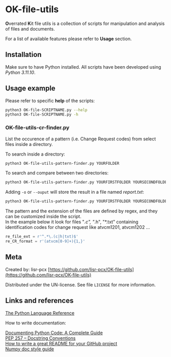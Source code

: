 # OK-file-utils

**O**verrated **K**it file utils is a collection of scripts for manipulation and analysis of files and documents.

For a list of available features please refer to **Usage** section.

## Installation

Make sure to have Python installed. All scripts have been developed using *Python 3.11.10*.

## Usage example

Please refer to specific **help** of the scripts:

```sh
python3 OK-file-SCRIPTNAME.py --help
python3 OK-file-SCRIPTNAME.py -h
```

### OK-file-utils-cr-finder.py

List the occurence of a pattern (i.e. Change Request codes) from select files inside a directory.  

To search inside a directory:

```sh
python3 OK-file-utils-pattern-finder.py YOURFOLDER
```

To search and compare between two directories:

```sh
python3 OK-file-utils-pattern-finder.py YOURFIRSTFOLDER YOURSECONDFOLDER
```

Adding `-o` or `--ouput` will store the result in a file named *report.txt*:

```sh
python3 OK-file-utils-pattern-finder.py YOURFIRSTFOLDER YOURSECONDFOLDER --output
```

The pattern and the extension of the files are defined by regex, and they can be customized inside the script.  
In the example below it look for files "*.c", "*.h", "*.txt" containing identification codes for change request like atvcm1201, atvcm1202 ...

```python
re_file_ext = r'^.*\.(c|h|txt)$'
re_CR_format = r'(atvcm[0-9]+){1,}'
```

## Meta

Created by: lisr-pcx [https://github.com/lisr-pcx/OK-file-utils](https://github.com/lisr-pcx/OK-file-utils)

Distributed under the UN-license. See file ``LICENSE`` for more information.

## Links and references

[The Python Language Reference](https://docs.python.org/3/reference/index.html)

How to write documentation:

[Documenting Python Code: A Complete Guide](https://realpython.com/documenting-python-code/)  
[PEP 257 – Docstring Conventions](https://peps.python.org/pep-0257/)  
[How to write a great README for your GitHub project](https://dbader.org/blog/write-a-great-readme-for-your-github-project)  
[Numpy doc style guide](https://numpydoc.readthedocs.io/en/latest/format.html)  

